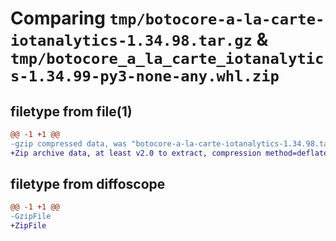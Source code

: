 # Comparing `tmp/botocore-a-la-carte-iotanalytics-1.34.98.tar.gz` & `tmp/botocore_a_la_carte_iotanalytics-1.34.99-py3-none-any.whl.zip`

## filetype from file(1)

```diff
@@ -1 +1 @@
-gzip compressed data, was "botocore-a-la-carte-iotanalytics-1.34.98.tar", last modified: Sat May  4 01:01:25 2024, max compression
+Zip archive data, at least v2.0 to extract, compression method=deflate
```

## filetype from diffoscope

```diff
@@ -1 +1 @@
-GzipFile
+ZipFile
```

